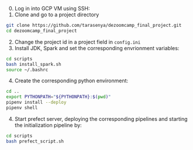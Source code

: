 0. Log in into GCP VM using SSH:
1. Clone and go to a project directory
```bash
git clone https://github.com/tarasenya/dezoomcamp_final_project.git
cd dezoomcamp_final_project
```
2. Change the project id in a  project field in ```config.ini```
3. Install JDK, Spark and set the corresponding envrionment variables:
```bash
cd scripts
bash install_spark.sh
source ~/.bashrc
```   
4. Create the corresponding python environment:
```bash
cd ..
export PYTHONPATH="${PYTHONPATH}:$(pwd)"
pipenv install --deploy
pipenv shell
```
4. Start prefect server, deploying the corresponding pipelines and starting the initialization pipeline by:

```bash
cd scripts
bash prefect_script.sh
```